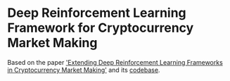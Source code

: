 # Deep Reinforcement Learning Framework for Cryptocurrency Market Making

Based on the paper ['Extending Deep Reinforcement Learning Frameworks in Cryptocurrency Market Making'](https://arxiv.org/abs/2004.06985) and its [codebase](https://github.com/sadighian/crypto-rl).